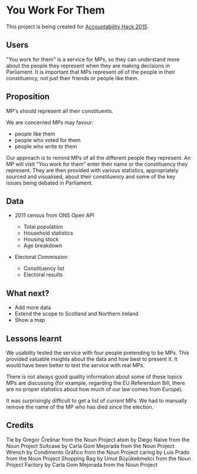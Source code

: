 # You Work For Them

This project is being created for [Accountability Hack 2015](https://accountabilityhack.org/).

## Users

"You work for them" is a service for MPs, so they can understand more about the people they represent when they are making decisions in Parliament. It is important that MPs represent *all* of the people in their constituency, not just their friends or people like them.

## Proposition

MP's should represent all their constituents. 

We are concerned MPs may favour:
* people like them
* people who voted for them
* people who write to them

Our approach is to remind MPs of all the different people they represent. An MP will visit "You work for them" enter their name or the constituency they represent. They are then provided with various statistics, appropriately sourced and visualised, about their constituency and some of the key issues being debated in Parliament.

## Data
* 2011 census from ONS Open API
  - Total population
  - Household statistics
  - Housing stock
  - Age breakdown

* Electoral Commission
  - Constituency list
  - Electoral results

## What next?
* Add more data
* Extend the scope to Scotland and Northern Ireland
* Show a map

## Lessons learnt

We usability tested the service with four people pretending to be MPs. This provided valuable insights about the data and how best to present it. It would have been better to test the service with real MPs.

There is not always good quality information about some of these topics MPs are discussing (for example, regarding the EU Referendum Bill, there are no proper statistics about how much of our law comes from Europe).

It was surprisingly difficult to get a list of *current* MPs. We had to manually remove the name of the MP who has died since the election.

## Credits

Tie by Gregor Črešnar from the Noun Project
atom by Diego Naive from the Noun Project
Suitcase by Carla Gom Mejorada from the Noun Project
Wrench by Condimento Gráfico from the Noun Project
caring by Luis Prado from the Noun Project
Shopping Bag by Umut Büyükekmekci from the Noun Project
Factory by Carla Gom Mejorada from the Noun Project
